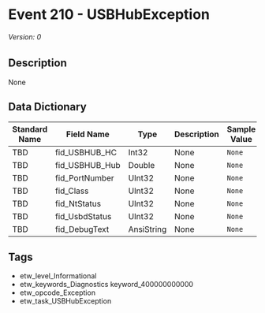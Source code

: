 # Event 210 - USBHubException
###### Version: 0

## Description
None

## Data Dictionary
|Standard Name|Field Name|Type|Description|Sample Value|
|---|---|---|---|---|
|TBD|fid_USBHUB_HC|Int32|None|`None`|
|TBD|fid_USBHUB_Hub|Double|None|`None`|
|TBD|fid_PortNumber|UInt32|None|`None`|
|TBD|fid_Class|UInt32|None|`None`|
|TBD|fid_NtStatus|UInt32|None|`None`|
|TBD|fid_UsbdStatus|UInt32|None|`None`|
|TBD|fid_DebugText|AnsiString|None|`None`|

## Tags
* etw_level_Informational
* etw_keywords_Diagnostics keyword_400000000000
* etw_opcode_Exception
* etw_task_USBHubException